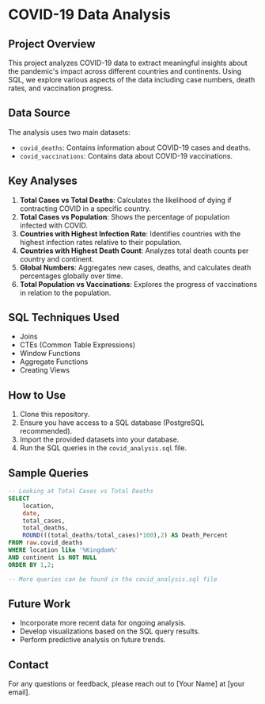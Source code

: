 # COVID-19 Data Analysis

## Project Overview
This project analyzes COVID-19 data to extract meaningful insights about the pandemic's impact across different countries and continents. Using SQL, we explore various aspects of the data including case numbers, death rates, and vaccination progress.

## Data Source
The analysis uses two main datasets:
- `covid_deaths`: Contains information about COVID-19 cases and deaths.
- `covid_vaccinations`: Contains data about COVID-19 vaccinations.

## Key Analyses

1. **Total Cases vs Total Deaths**: Calculates the likelihood of dying if contracting COVID in a specific country.
2. **Total Cases vs Population**: Shows the percentage of population infected with COVID.
3. **Countries with Highest Infection Rate**: Identifies countries with the highest infection rates relative to their population.
4. **Countries with Highest Death Count**: Analyzes total death counts per country and continent.
5. **Global Numbers**: Aggregates new cases, deaths, and calculates death percentages globally over time.
6. **Total Population vs Vaccinations**: Explores the progress of vaccinations in relation to the population.

## SQL Techniques Used

- Joins
- CTEs (Common Table Expressions)
- Window Functions
- Aggregate Functions
- Creating Views

## How to Use

1. Clone this repository.
2. Ensure you have access to a SQL database (PostgreSQL recommended).
3. Import the provided datasets into your database.
4. Run the SQL queries in the `covid_analysis.sql` file.

## Sample Queries

```sql
-- Looking at Total Cases vs Total Deaths
SELECT 
    location,
    date,
    total_cases,
    total_deaths,
    ROUND(((total_deaths/total_cases)*100),2) AS Death_Percent
FROM raw.covid_deaths
WHERE location like '%Kingdom%'
AND continent is NOT NULL
ORDER BY 1,2;

-- More queries can be found in the covid_analysis.sql file
```

## Future Work

- Incorporate more recent data for ongoing analysis.
- Develop visualizations based on the SQL query results.
- Perform predictive analysis on future trends.

## Contact

For any questions or feedback, please reach out to [Your Name] at [your email].
